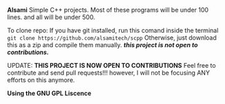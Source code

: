 **Alsami**
Simple C++ projects.
Most of these programs will be under 100 lines. and all will be under 500.

To clone repo:
  If you have git installed, run this comand inside the terminal
  `git clone https://github.com/alsamitech/scpp`
  Otherwise, just download this as a zip and compile them manually.
  ***this project is not open to contributions.***
  

UPDATE:
**THIS PROJECT IS NOW OPEN TO CONTRIBUTIONS**
Feel free to contribute and send pull requests!!!
however, I will not be focusing ANY efforts on this anymore. 
 
 **Using the GNU GPL Liscence**
